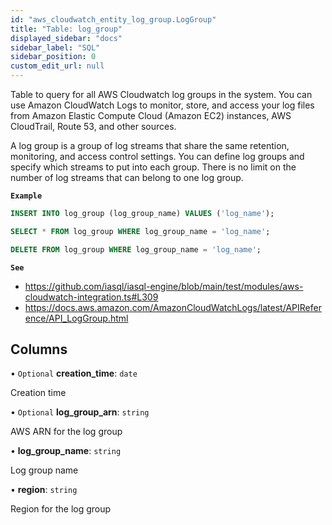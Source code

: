 ```yaml
---
id: "aws_cloudwatch_entity_log_group.LogGroup"
title: "Table: log_group"
displayed_sidebar: "docs"
sidebar_label: "SQL"
sidebar_position: 0
custom_edit_url: null
---
```


Table to query for all AWS Cloudwatch log groups in the system. You can use Amazon CloudWatch Logs to monitor,
store, and access your log files from Amazon Elastic Compute Cloud (Amazon EC2) instances,
AWS CloudTrail, Route 53, and other sources.

A log group is a group of log streams that share the same retention, monitoring, and access control settings.
You can define log groups and specify which streams to put into each group.
There is no limit on the number of log streams that can belong to one log group.

**`Example`**

```sql TheButton[Manae a CloudWatch Log group entry]="Manage a CloudWatch Log group entry"
INSERT INTO log_group (log_group_name) VALUES ('log_name');

SELECT * FROM log_group WHERE log_group_name = 'log_name';

DELETE FROM log_group WHERE log_group_name = 'log_name';
```

**`See`**

 - https://github.com/iasql/iasql-engine/blob/main/test/modules/aws-cloudwatch-integration.ts#L309
 - https://docs.aws.amazon.com/AmazonCloudWatchLogs/latest/APIReference/API_LogGroup.html

## Columns

• `Optional` **creation\_time**: `date`

Creation time

• `Optional` **log\_group\_arn**: `string`

AWS ARN for the log group

• **log\_group\_name**: `string`

Log group name

• **region**: `string`

Region for the log group
